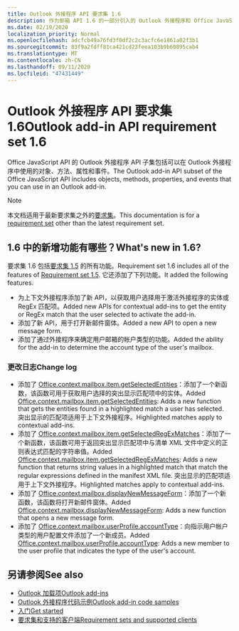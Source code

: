 ```yaml
---
title: Outlook 外接程序 API 要求集 1.6
description: 作为邮箱 API 1.6 的一部分引入的 Outlook 外接程序和 Office JavaScript Api 的功能和 Api。
ms.date: 02/19/2020
localization_priority: Normal
ms.openlocfilehash: adcfcb49a76fd3f0df2c2c3acfc6e1861a02f3b1
ms.sourcegitcommit: 83f9a2fdff81ca421cd23feea103b9b60895cab4
ms.translationtype: MT
ms.contentlocale: zh-CN
ms.lasthandoff: 09/11/2020
ms.locfileid: "47431449"
---
```

# <a name="outlook-add-in-api-requirement-set-16"></a><span data-ttu-id="0924f-103">Outlook 外接程序 API 要求集 1.6</span><span class="sxs-lookup"><span data-stu-id="0924f-103">Outlook add-in API requirement set 1.6</span></span>

<span data-ttu-id="0924f-104">Office JavaScript API 的 Outlook 外接程序 API 子集包括可以在 Outlook 外接程序中使用的对象、方法、属性和事件。</span><span class="sxs-lookup"><span data-stu-id="0924f-104">The Outlook add-in API subset of the Office JavaScript API includes objects, methods, properties, and events that you can use in an Outlook add-in.</span></span>

> [!NOTE]
> <span data-ttu-id="0924f-105">本文档适用于最新要求集之外的[要求集](../../requirement-sets/outlook-api-requirement-sets.md)。</span><span class="sxs-lookup"><span data-stu-id="0924f-105">This documentation is for a [requirement set](../../requirement-sets/outlook-api-requirement-sets.md) other than the latest requirement set.</span></span>

## <a name="whats-new-in-16"></a><span data-ttu-id="0924f-106">1.6 中的新增功能有哪些？</span><span class="sxs-lookup"><span data-stu-id="0924f-106">What's new in 1.6?</span></span>

<span data-ttu-id="0924f-107">要求集 1.6 包括[要求集 1.5](../requirement-set-1.5/outlook-requirement-set-1.5.md) 的所有功能。</span><span class="sxs-lookup"><span data-stu-id="0924f-107">Requirement set 1.6 includes all of the features of [Requirement set 1.5](../requirement-set-1.5/outlook-requirement-set-1.5.md).</span></span> <span data-ttu-id="0924f-108">它还添加了下列功能。</span><span class="sxs-lookup"><span data-stu-id="0924f-108">It added the following features.</span></span>

- <span data-ttu-id="0924f-109">为上下文外接程序添加了新 API，以获取用户选择用于激活外接程序的实体或 RegEx 匹配项。</span><span class="sxs-lookup"><span data-stu-id="0924f-109">Added new APIs for contextual add-ins to get the entity or RegEx match that the user selected to activate the add-in.</span></span>
- <span data-ttu-id="0924f-110">添加了新 API，用于打开新邮件窗体。</span><span class="sxs-lookup"><span data-stu-id="0924f-110">Added a new API to open a new message form.</span></span>
- <span data-ttu-id="0924f-111">添加了通过外接程序来确定用户邮箱的帐户类型的功能。</span><span class="sxs-lookup"><span data-stu-id="0924f-111">Added the ability for the add-in to determine the account type of the user's mailbox.</span></span>

### <a name="change-log"></a><span data-ttu-id="0924f-112">更改日志</span><span class="sxs-lookup"><span data-stu-id="0924f-112">Change log</span></span>

- <span data-ttu-id="0924f-113">添加了 [Office.context.mailbox.item.getSelectedEntities](office.context.mailbox.item.md#methods)：添加了一个新函数，该函数可用于获取用户选择的突出显示匹配项中的实体。</span><span class="sxs-lookup"><span data-stu-id="0924f-113">Added [Office.context.mailbox.item.getSelectedEntities](office.context.mailbox.item.md#methods): Adds a new function that gets the entities found in a highlighted match a user has selected.</span></span> <span data-ttu-id="0924f-114">突出显示的匹配项适用于上下文外接程序。</span><span class="sxs-lookup"><span data-stu-id="0924f-114">Highlighted matches apply to contextual add-ins.</span></span>
- <span data-ttu-id="0924f-115">添加了 [Office.context.mailbox.item.getSelectedRegExMatches](office.context.mailbox.item.md#methods)：添加了一个新函数，该函数可用于返回突出显示匹配项中与清单 XML 文件中定义的正则表达式匹配的字符串值。</span><span class="sxs-lookup"><span data-stu-id="0924f-115">Added [Office.context.mailbox.item.getSelectedRegExMatches](office.context.mailbox.item.md#methods): Adds a new function that returns string values in a highlighted match that match the regular expressions defined in the manifest XML file.</span></span> <span data-ttu-id="0924f-116">突出显示的匹配项适用于上下文外接程序。</span><span class="sxs-lookup"><span data-stu-id="0924f-116">Highlighted matches apply to contextual add-ins.</span></span>
- <span data-ttu-id="0924f-117">添加了 [Office.context.mailbox.displayNewMessageForm](office.context.mailbox.md#methods)：添加了一个新函数，该函数将打开新邮件窗体。</span><span class="sxs-lookup"><span data-stu-id="0924f-117">Added [Office.context.mailbox.displayNewMessageForm](office.context.mailbox.md#methods): Adds a new function that opens a new message form.</span></span>
- <span data-ttu-id="0924f-118">添加了 [Office.context.mailbox.userProfile.accountType](/javascript/api/outlook/office.userprofile?view=outlook-js-1.6&preserve-view=true#accounttype)：向指示用户帐户类型的用户配置文件添加了一个新成员。</span><span class="sxs-lookup"><span data-stu-id="0924f-118">Added [Office.context.mailbox.userProfile.accountType](/javascript/api/outlook/office.userprofile?view=outlook-js-1.6&preserve-view=true#accounttype): Adds a new member to the user profile that indicates the type of the user's account.</span></span>

## <a name="see-also"></a><span data-ttu-id="0924f-119">另请参阅</span><span class="sxs-lookup"><span data-stu-id="0924f-119">See also</span></span>

- [<span data-ttu-id="0924f-120">Outlook 加载项</span><span class="sxs-lookup"><span data-stu-id="0924f-120">Outlook add-ins</span></span>](../../../outlook/outlook-add-ins-overview.md)
- [<span data-ttu-id="0924f-121">Outlook 外接程序代码示例</span><span class="sxs-lookup"><span data-stu-id="0924f-121">Outlook add-in code samples</span></span>](https://developer.microsoft.com/outlook/gallery/?filterBy=Outlook,Samples,Add-ins)
- [<span data-ttu-id="0924f-122">入门</span><span class="sxs-lookup"><span data-stu-id="0924f-122">Get started</span></span>](../../../quickstarts/outlook-quickstart.md)
- [<span data-ttu-id="0924f-123">要求集和支持的客户端</span><span class="sxs-lookup"><span data-stu-id="0924f-123">Requirement sets and supported clients</span></span>](../../requirement-sets/outlook-api-requirement-sets.md)
